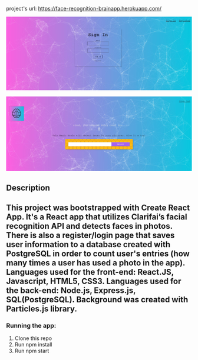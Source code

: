 project's url: https://face-recognition-brainapp.herokuapp.com/

![screenshot1](https://github.com/eniro/FaceRecognitionApp/blob/master/facerec.JPG)

![screenshot2](https://github.com/eniro/FaceRecognitionApp/blob/master/facerec1.JPG)


<h2>Description<h2>
This project was bootstrapped with Create React App. 
It's a React app that utilizes Clarifai’s facial recognition API and detects faces in photos. There is also a register/login page that saves user information to a database created with PostgreSQL in order to count user's entries (how many times a user has used a photo in the app).  
Languages used for the front-end: React.JS, Javascript, HTML5, CSS3.
Languages used for the back-end: Node.js, Express.js, SQL(PostgreSQL).
Background was created with Particles.js library.

<h3>Running the app:</h3>

1. Clone this repo
2. Run npm install
3. Run npm start
